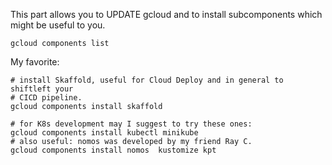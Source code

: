 This part allows you to UPDATE gcloud and to install subcomponents which might be useful to you.

    gcloud components list

My favorite:

    # install Skaffold, useful for Cloud Deploy and in general to shiftleft your
    # CICD pipeline.
    gcloud components install skaffold

    # for K8s development may I suggest to try these ones:
    gcloud components install kubectl minikube
    # also useful: nomos was developed by my friend Ray C. 
    gcloud components install nomos  kustomize kpt 
    